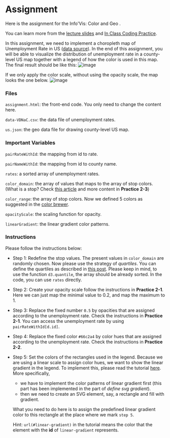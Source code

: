 # Assignment

Here is the assignment for the Info'Vis: Color and Geo .

You can learn more from the [lecture slides](https://docs.google.com/presentation/d/1cKYRVT2eHdbc0HXdVBpt8FZa5ZJ47xnk8bcYWDQWQ6I/edit?usp=sharing) and [In Class Coding Practice](https://github.com/nyuvis/infovis_practice_color_geo/tree/master/in-class%20practice).

In this assignment, we need to implement a choropleth map of Unemployment Rate in US ([data source](https://blog.datawrapper.de/how-to-choose-a-color-palette-for-choropleth-maps/)).  In the end of this assignment, you will be able to visualize the distribution of unemployment rate in a county-level US map together with a legend of how the color is used in this map. The final result should be like this:
![image](https://user-images.githubusercontent.com/9759891/68878604-01221400-06d6-11ea-9365-f537c3ea4051.png)

If we only apply the color scale, without using the opacity scale, the map looks the one below.
![image](https://user-images.githubusercontent.com/9759891/68553889-d47aad80-03f2-11ea-9380-e933933644e4.png)

### Files
`assignment.html`: the front-end code. You only need to change the content here.

`data-VDNaC.csv`: the data file of unemployment rates.

`us.json`: the geo data file for drawing county-level US map.

### Important Variables
`pairRateWithId`: the mapping from id to rate.

`pairNameWithId`: the mapping from id to county name.

`rates`: a sorted array of unemployment rates.

`color_domain`: the array of values that maps to the array of stop colors. (What is a stop? Check [this article](https://blog.datawrapper.de/how-to-choose-a-color-palette-for-choropleth-maps/) and more content in **Practice 2-3**)

`color_range`: the array of stop colors. Now we defined 5 colors as suggested in the [color brewer](http://colorbrewer2.org/#type=sequential&scheme=YlGnBu&n=5).

`opacityScale`: the scaling function for opacity.

`linearGradient`: the linear gradient color patterns.

### Instructions

Please follow the instructions below:

* Step 1: Redefine the stop values. The present values in `color_domain`  are randomly chosen. Now please use the strategy of *quartiles*. You can define the quartiles as described in [this post](https://www.geeksforgeeks.org/d3-js-d3-quantile-function/). Please keep in mind, to use the function `d3.quantile`, the array should be already sorted. In the code, you can use `rates` directly.

* Step 2: Create your opacity scale follow the instructions in **Practice 2-1**. Here we can just map the minimal value to 0.2, and map the maximum to 1. 

* Step 3: Replace the fixed number `0.5` by opacities that are assigned according to the unemployment rate. Check the instructions in **Practice 2-1**. You can access the unemployment rate by using `pairRateWithId[d.id]`.

* Step 4: Replace the fixed color `#66c2a4` by color hues that are assigned according to the unemployment rate. Check the instructions in **Practice 2-2**.

* Step 5: Set the colors of the rectangles used in the legend. Because we are using a linear scale to assign color hues, we want to show the linear gradient in the legend. To implement this, please read the tutorial [here](https://www.visualcinnamon.com/2016/05/smooth-color-legend-d3-svg-gradient.html). More specifically,

  * we have to implement the color patterns of linear gradient first (this part has been implemented in the part of *define svg gradient*).
  * then we need to create an SVG element, say, a rectangle and fill with gradient. 

  What you need to do here is to assign the predefined linear gradient color to this rectangle at the place where we mark `step 5`.
  
  Hint: `url(#linear-gradient)` in the tutorial means the color that the element with the **id** of `linear-gradient` represents.
